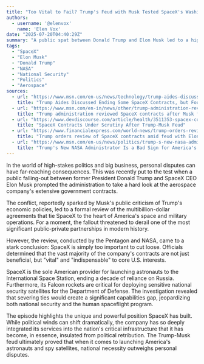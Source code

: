 ```yaml
---
title: "Too Vital to Fail? Trump's Feud with Musk Tested SpaceX's Washington Lifeline"
authors:
  - username: '@elenvox'
    name: 'Elen Vox'
date: "2025-07-20T04:40:29Z"
summary: "A public spat between Donald Trump and Elon Musk led to a high-stakes review of SpaceX's crucial government contracts. The result revealed just how indispensable the aerospace giant has become to U.S. national security and space exploration."
tags:
  - "SpaceX"
  - "Elon Musk"
  - "Donald Trump"
  - "NASA"
  - "National Security"
  - "Politics"
  - "Aerospace"
sources:
  - url: "https://www.msn.com/en-us/news/technology/trump-aides-discussed-ending-some-spacex-contracts-but-found-most-were-vital/ar-AA1IV2qR"
    title: "Trump Aides Discussed Ending Some SpaceX Contracts, but Found Most Were Vital"
  - url: "https://www.msn.com/en-in/news/other/trump-administration-reviewed-spacex-contracts-after-musk-fallout-found-firm-too-critical-to-drop-report/ar-AA1IV7rZ"
    title: "Trump administration reviewed SpaceX contracts after Musk fallout, found firm too critical to drop: Report"
  - url: "https://www.devdiscourse.com/article/health/3511353-spacex-contracts-under-scrutiny-after-trump-musk-feud"
    title: "SpaceX Contracts Under Scrutiny After Trump-Musk Feud"
  - url: "https://www.financialexpress.com/world-news/trump-orders-review-of-spacex-contracts-amid-feud-with-elon-musk-report/3920577/"
    title: "Trump orders review of SpaceX contracts amid feud with Elon Musk: Report"
  - url: "https://www.msn.com/en-us/news/politics/trump-s-new-nasa-administrator-is-a-bad-sign-for-america-s-space-program/ar-AA1IzyUz"
    title: "Trump's New NASA Administrator Is a Bad Sign for America's Space Program"
---
```


In the world of high-stakes politics and big business, personal disputes can have far-reaching consequences. This was recently put to the test when a public falling-out between former President Donald Trump and SpaceX CEO Elon Musk prompted the administration to take a hard look at the aerospace company's extensive government contracts.

The conflict, reportedly sparked by Musk's public criticism of Trump's economic policies, led to a formal review of the multibillion-dollar agreements that tie SpaceX to the heart of America's space and military operations. For a moment, the fallout threatened to derail one of the most significant public-private partnerships in modern history.

However, the review, conducted by the Pentagon and NASA, came to a stark conclusion: SpaceX is simply too important to cut loose. Officials determined that the vast majority of the company's contracts are not just beneficial, but "vital" and "indispensable" to core U.S. interests.

SpaceX is the sole American provider for launching astronauts to the International Space Station, ending a decade of reliance on Russia. Furthermore, its Falcon rockets are critical for deploying sensitive national security satellites for the Department of Defense. The investigation revealed that severing ties would create a significant capabilities gap, jeopardizing both national security and the human spaceflight program.

The episode highlights the unique and powerful position SpaceX has built. While political winds can shift dramatically, the company has so deeply integrated its services into the nation's critical infrastructure that it has become, in essence, insulated from political retribution. The Trump-Musk feud ultimately proved that when it comes to launching America's astronauts and spy satellites, national necessity outweighs personal disputes.
